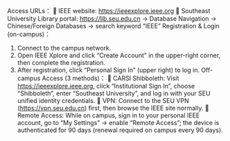 Access URLs：
	IEEE website: https://ieeexplore.ieee.org
	Southeast University Library portal: https://lib.seu.edu.cn → Database Navigation → Chinese/Foreign Databases → search keyword “IEEE”
Registration & Login (on-campus)：
1.	Connect to the campus network.
2.	Open IEEE Xplore and click “Create Account” in the upper-right corner, then complete the registration.
3.	After registration, click “Personal Sign In” (upper right) to log in.
Off-campus Access (3 methods)：
	CARSI Shibboleth: Visit https://ieeexplore.ieee.org, click “Institutional Sign In”, choose “Shibboleth”, enter “Southeast University”, and log in with your SEU unified identity credentials.
	VPN: Connect to the SEU VPN (https://vpn.seu.edu.cn) first, then browse the IEEE site normally.
	Remote Access: While on campus, sign in to your personal IEEE account, go to “My Settings” → enable “Remote Access”; the device is authenticated for 90 days (renewal required on campus every 90 days).
